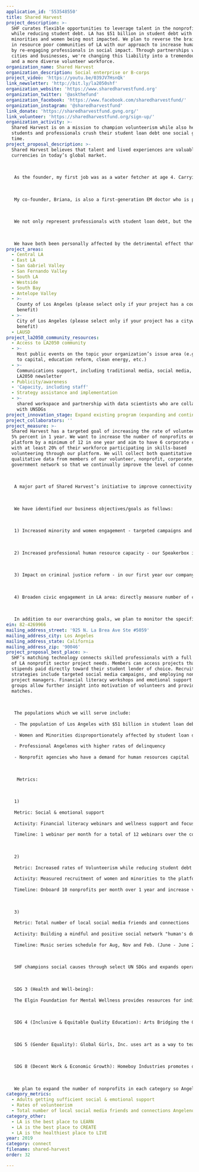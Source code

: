 ```yaml
---
application_id: '553548550'
title: Shared Harvest
project_description: >-
  SHF curates flexible opportunities to leverage talent in the nonprofit sector
  while reducing student debt. LA has $51 billion in student debt with
  minorities and women being most impacted. We plan to reverse the brain drain
  in resource poor communities of LA with our approach to increase human capital
  by re-engaging professionals in social impact. Through partnerships with
  cities and businesses, we're changing this liability into a tremendous asset
  and a more diverse volunteer workforce.
organization_name: Shared Harvest
organization_description: Social enterprise or B-corps
project_video: 'https://youtu.be/039JV7HsnQk'
link_newsletter: 'http://bit.ly/la2050shf'
organization_website: 'https://www.sharedharvestfund.org'
organization_twitter: '@askthefund'
organization_facebook: 'https://www.facebook.com/sharedharvestfund/'
organization_instagram: '@sharedharvestfund'
link_donate: 'https://sharedharvestfund.gvng.org/'
link_volunteer: 'https://sharedharvestfund.org/sign-up/'
organization_activity: >-
  Shared Harvest is on a mission to champion volunteerism while also helping
  students and professionals crush their student loan debt one social good at a
  time.
project_proposal_description: >-
  Shared Harvest believes that talent and lived experiences are valuable
  currencies in today’s global market. 
   
   
   
   As the founder, my first job was as a water fetcher at age 4. Carrying buckets of water on my head taught me patience, efficiency and how little you can earn within a day of work. Fast forward to my family’s imigration to the USA, braiding hair and selling corn in downtown LA became my new hustle. These experiences cultivated my grit, creative resourcefulness which became invaluable as I navigated my career as a first-generation student. I’m now a solution-driven Emergency Medicine (EM)  doctor and Global Public Health practitioner who founded a platform that is disrupting the student debt crisis and helping people actualize their own self worth and value. 
   
   
   
   My co-founder, Briana, is also a first-generation EM doctor who is passionate about serving her community. With a father who always had several side hustles and a mother who went back to night school for professional advancement, she had a sense of responsibility instilled in her at a young age. While training for medicine was grueling, she prioritized finding the time to take care of those who helped take care of her. She is adept at wearing multiple hats: single mother, doctor, teacher, and a social entrepreneur. 
   
   
   
   We not only represent professionals with student loan debt, but the most marginalized and impacted population: black women. Women currently hold $900b in student debt with black women being the most adversely affected. Additionally, gender and racial wage gap disparities affect this population the most, even at the highest levels of education. 
   
   
   
   We have both been personally affected by the detrimental effect that student loans has on mental health. For myself, I had significant financial anxiety after complications with my first pregnancy despite being a doctor. Briana, lost her husband when he suddenly committed suicide after he struggled with the emotional weight of his achievements and feeling enough financial freedom to take the time to adequately address his mental health. His sudden death at 33 was jarring to all of us and spoke to the need for society to do better to support those who seek to better themselves.
project_areas:
  - Central LA
  - East LA
  - San Gabriel Valley
  - San Fernando Valley
  - South LA
  - Westside
  - South Bay
  - Antelope Valley
  - >-
    County of Los Angeles (please select only if your project has a countywide
    benefit)
  - >-
    City of Los Angeles (please select only if your project has a citywide
    benefit)
  - LAUSD
project_la2050_community_resources:
  - Access to LA2050 community
  - >-
    Host public events on the topic your organization’s issue area (e.g. access
    to capital, education reform, clean energy, etc.) 
  - >-
    Communications support, including traditional media, social media, and
    LA2050 newsletter
  - Publicity/awareness
  - 'Capacity, including staff'
  - Strategy assistance and implementation
  - >-
    shared workspace and partnership with data scientists who are collaboration
    with UNSDGs
project_innovation_stage: Expand existing program (expanding and continuing ongoing successful projects)
project_collaborators: ''
project_measure: >-
  Shared Harvest has a targeted goal of increasing the rate of volunteerism by
  5% percent in 1 year. We want to increase the number of nonprofits on our
  platform by a minimum of 12 in one year and aim to have 6 corporate clients
  with at least 20% of their workforce participating in skills-based
  volunteering through our platform. We will collect both quantitative and
  qualitative data from members of our volunteer, nonprofit, corporate, and
  government network so that we continually improve the level of connectedness.
   
   
   
   A major part of Shared Harvest’s initiative to improve connectivity between Los Angelenos, nonprofit organizations, and businesses is our web based platform. We aim to empower professionals to define skills in broader context using technology to help build resumes that include hard and soft skills and relationships that happen on and offline. 
   
   
   
   We have identified our business objectives/goals as follows: 
   
   
   
   1) Increased minority and women engagement - targeted campaigns and measured recruitment of women and minorities to the platform from all sources (employed and unemployed)
   
   
   
   2) Increased professional human resource capacity - our Speakerbox initiative for example provides higher level professional services for nonprofits while increasing professional skills of these volunteers in public speaking 
   
   
   
   3) Impact on criminal justice reform - in our first year our company has chosen a social impact focus directly measuring how many stipends are going toward projects related to social justice by monitoring volunteer activities with partners Homeboy Industries and Uncommon Law and potential future partners like the Bail Project and UnEARTH.
   
    
   
   4) Broaden civic engagement in LA area: directly measure number of completed projects and volunteer hours against previous years and social impact created from projects (ie money saved by nonprofits/social impact and survey nonprofits on the cost-savings of projects completed.
   
   
   
   In addition to our overarching goals, we plan to monitor the specific metrics: website metrics - site visitors, number of visitors, bounce rate, average page time, number of pages viewed per session, call to action/click through rate, user ages, geographic location, ethnicity, number of projects participated, amount of student loan debt, implementing student loan debt reduction meter on website for LA. implementing total calculated volunteer hours, amount of student debtcoins earned and stipends paid out, projects completed, degrees, lender affiliation and satisfaction, employment status, and social causes as defined by our five United Nations Sustainable Development Goals.
ein: 82-4269966
mailing_address_street: '925 N. La Brea Ave Ste #5059'
mailing_address_city: Los Angeles
mailing_address_state: California
mailing_address_zip: '90046'
project_proposal_best_place: >-
  SHF’s matching technology connects skilled professionals with a full database
  of LA nonprofit sector project needs. Members can access projects that rewards
  stipends paid directly toward their student lender of choice. Recruitment
  strategies include targeted social media campaigns, and employing nonprofit
  project managers. Financial literacy workshops and emotional support and focus
  groups allow further insight into motivation of volunteers and provide great
  matches. 
   
   
   
   The populations which we will serve include: 
   
   - The population of Los Angeles with $51 billion in student loan debt
   
   - Women and Minorities disproportionately affected by student loan debt
   
   - Professional Angelenos with higher rates of delinquency
   
   - Nonprofit agencies who have a demand for human resources capital 
   
   
   
    Metrics: 
   
   
   
   1)
   
   Metric: Social & emotional support 
   
   Activity: Financial literacy webinars and wellness support and focus groups 
   
   Timeline: 1 webinar per month for a total of 12 webinars over the course of 1 year (June 2019 - June 2020). 6 focus groups to discuss obstacles, lender complaints and provide updates regarding student lending.
   
   
   
   2)
   
   Metric: Increased rates of Volunteerism while reducing student debt
   
   Activity: Measured recruitment of women and minorities to the platform. Onboard 120 nonprofits in the LA, within the 5 categories of UN SDGs. Measure number of completed projects and total volunteer hours. Measured debt reduction with a focus on women and minorities impacted 
   
   Timeline: Onboard 10 nonprofits per month over 1 year and increase volunteer enrollment by 20% each month while maintaining a churn rate of less than 10% (June 2019 - June 2020)
   
   
   
   3)
   
   Metric: Total number of local social media friends and connections
   
   Activity: Building a mindful and positive social network "human's doing good" around volunteering with referral and reward program, hashtag campaigns, and music series in partnership with Sofar Sounds Good. 
   
   Timeline: Music series schedule for Aug, Nov and Feb. (June - June 2020); Social Media campaign ongoing (June -June 2020) 
   
   
   
   SHF champions social causes through select UN SDGs and expands operations of our nonprofit partners:
   
    
   
   SDG 3 (Health and Well-being):
   
   The Elgin Foundation for Mental Wellness provides resources for individuals and their families to cope with mental illness.
   
    
   
   SDG 4 (Inclusive & Equitable Quality Education): Arts Bridging the Gap fosters improved quality of life, academic success, and future outcomes for underserved youth through art.
   
    
   
   SDG 5 (Gender Equality): Global Girls, Inc. uses art as a way to teach emotional and practical skills and empowers girls of color.
   
    
   
   SDG 8 (Decent Work & Economic Growth): Homeboy Industries promotes decent work by providing training to the formerly gang-members. ELACC provides housing, leadership, and economic growth opportunities.
   
   
   
   We plan to expand the number of nonprofits in each category so Angelenos have full agency to choose how they create social impact.
category_metrics:
  - Adults getting sufficient social & emotional support
  - Rates of volunteerism
  - Total number of local social media friends and connections Angelenos have
category_other:
  - LA is the best place to LEARN
  - LA is the best place to CREATE
  - LA is the healthiest place to LIVE
year: 2019
category: connect
filename: shared-harvest
order: 32

---
```


